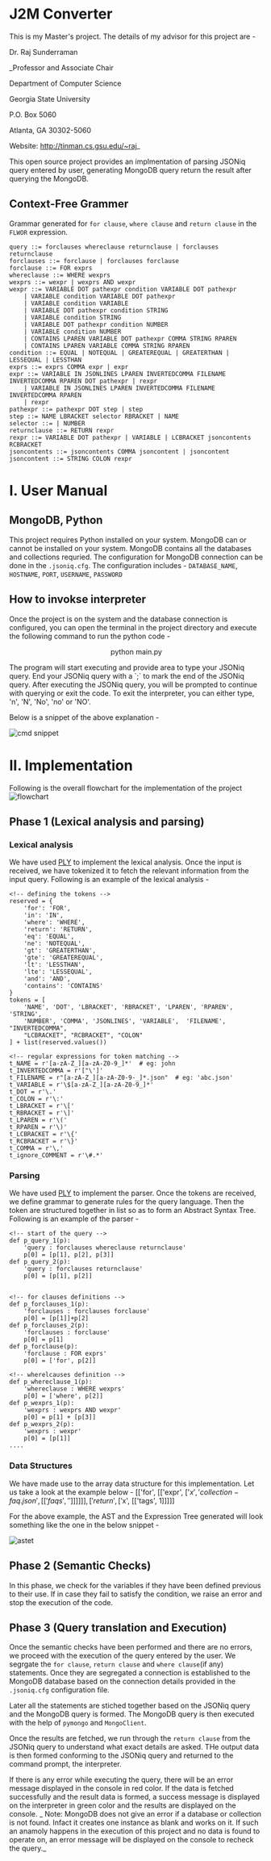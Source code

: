 # J2M Converter

This is my Master's project. The details of my advisor for this project are - 

Dr. Raj Sunderraman

_Professor and Associate Chair

Department of Computer Science

Georgia State University

P.O. Box 5060

Atlanta, GA 30302-5060

Website: http://tinman.cs.gsu.edu/~raj_

This open source project provides an implmentation of parsing JSONiq query entered by user, generating MongoDB query return the result after querying the MongoDB.

## Context-Free Grammer

Grammar generated for `for clause`, `where clause` and `return clause` in the `FLWOR` expression.

```
query ::= forclauses whereclause returnclause | forclauses returnclause
forclauses ::= forclause | forclauses forclause
forclause ::= FOR exprs
whereclause ::= WHERE wexprs
wexprs ::= wexpr | wexprs AND wexpr
wexpr ::= VARIABLE DOT pathexpr condition VARIABLE DOT pathexpr
    | VARIABLE condition VARIABLE DOT pathexpr
    | VARIABLE condition VARIABLE
    | VARIABLE DOT pathexpr condition STRING
    | VARIABLE condition STRING
    | VARIABLE DOT pathexpr condition NUMBER
    | VARIABLE condition NUMBER
    | CONTAINS LPAREN VARIABLE DOT pathexpr COMMA STRING RPAREN
    | CONTAINS LPAREN VARIABLE COMMA STRING RPAREN
condition ::= EQUAL | NOTEQUAL | GREATEREQUAL | GREATERTHAN | LESSEQUAL | LESSTHAN
exprs ::= exprs COMMA expr | expr
expr ::= VARIABLE IN JSONLINES LPAREN INVERTEDCOMMA FILENAME INVERTEDCOMMA RPAREN DOT pathexpr | rexpr
    | VARIABLE IN JSONLINES LPAREN INVERTEDCOMMA FILENAME INVERTEDCOMMA RPAREN
    | rexpr
pathexpr ::= pathexpr DOT step | step
step ::= NAME LBRACKET selector RBRACKET | NAME
selector ::= | NUMBER
returnclause ::= RETURN rexpr
rexpr ::= VARIABLE DOT pathexpr | VARIABLE | LCBRACKET jsoncontents RCBRACKET
jsoncontents ::= jsoncontents COMMA jsoncontent | jsoncontent
jsoncontent ::= STRING COLON rexpr
```

# I. User Manual

## MongoDB, Python
This project requires Python installed on your system. MongoDB can or cannot be installed on your system. MongoDB contains all the databases and collections requried. The configuration for MongoDB connection can be done in the `.jsoniq.cfg`. The configuration includes - `DATABASE_NAME`, `HOSTNAME`, `PORT`, `USERNAME`, `PASSWORD`

## How to invokse interpreter
Once the project is on the system and the database connection is configured, you can open the terminal in the project directory and execute the following command to run the python code - 
<p align="center">python main.py</p>
The program will start executing and provide area to type your JSONiq query. End your JSONiq query with a `;` to mark the end of the JSONiq query. After executing the JSONiq query, you will be prompted to continue with querying or exit the code. To exit the interpreter, you can either type, 'n', 'N', 'No', 'no' or 'NO'.

Below is a snippet of the above explanation -  

![cmd snippet](/Documents/cmd.png "Code run on CMD")

# II. Implementation

Following is the overall flowchart for the implementation of the project
![flowchart](/Documents/FlowChart-J2M.jpeg "FlowChart")

## Phase 1 (Lexical analysis and parsing)

### Lexical analysis
We have used [PLY](https://www.dabeaz.com/ply/) to implement the lexical analysis. Once the input is received, we have tokenized it to fetch the relevant information from the input query. Following is an example of the lexical analysis - 
```
<!-- defining the tokens -->
reserved = {
    'for': 'FOR',
    'in': 'IN',
    'where': 'WHERE',
    'return': 'RETURN',
    'eq': 'EQUAL',
    'ne': 'NOTEQUAL',
    'gt': 'GREATERTHAN',
    'gte': 'GREATEREQUAL',
    'lt': 'LESSTHAN',
    'lte': 'LESSEQUAL',
    'and': 'AND',
    'contains': 'CONTAINS'
}
tokens = [
    'NAME', 'DOT', 'LBRACKET', 'RBRACKET', 'LPAREN', 'RPAREN', 'STRING',
    'NUMBER', 'COMMA', 'JSONLINES', 'VARIABLE',  'FILENAME', "INVERTEDCOMMA",
    "LCBRACKET", "RCBRACKET", "COLON"
] + list(reserved.values())

<!-- regular expressions for token matching -->
t_NAME = r'[a-zA-Z_][a-zA-Z0-9_]*'  # eg: john
t_INVERTEDCOMMA = r'["\']'
t_FILENAME = r"[a-zA-Z_][a-zA-Z0-9-_]*.json"  # eg: 'abc.json'
t_VARIABLE = r'\$[a-zA-Z_][a-zA-Z0-9_]*'
t_DOT = r'\.'
t_COLON = r'\:'
t_LBRACKET = r'\['
t_RBRACKET = r'\]'
t_LPAREN = r'\('
t_RPAREN = r'\)'
t_LCBRACKET = r'\{'
t_RCBRACKET = r'\}'
t_COMMA = r'\,'
t_ignore_COMMENT = r'\#.*'
```

### Parsing
We have used [PLY](https://www.dabeaz.com/ply/) to implement the parser. Once the tokens are received, we define grammar to generate rules for the query language. Then the token are structured together in list so as to form an Abstract Syntax Tree. Following is an example of the parser -

```
<!-- start of the query -->
def p_query_1(p):
    'query : forclauses whereclause returnclause'
    p[0] = [p[1], p[2], p[3]]
def p_query_2(p):
    'query : forclauses returnclause'
    p[0] = [p[1], p[2]]


<!-- for clauses definitions -->
def p_forclauses_1(p):
    'forclauses : forclauses forclause'
    p[0] = [p[1]]+p[2]
def p_forclauses_2(p):
    'forclauses : forclause'
    p[0] = p[1]
def p_forclause(p):
    'forclause : FOR exprs'
    p[0] = ['for', p[2]]

<!-- wherelcauses definition -->
def p_whereclause_1(p):
    'whereclause : WHERE wexprs'
    p[0] = ['where', p[2]]
def p_wexprs_1(p):
    'wexprs : wexprs AND wexpr'
    p[0] = p[1] + [p[3]]
def p_wexprs_2(p):
    'wexprs : wexpr'
    p[0] = [p[1]]
....
```

### Data Structures
We have made use to the array data structure for this implementation. Let us take a look at the example below - 
[['for', [['expr', ['$x', 'collection-faq.json', [['faqs', '']]]]]], ['return', ['$x', [['tags', 1]]]]]

For the above example, the AST and the Expression Tree generated will look something like the one in the below snippet - 

![astet](/Documents/AST-ET.jpg "AST-ET.jpg")

## Phase 2 (Semantic Checks)

In this phase, we check for the variables if they have been defined previous to their use. If in case they fail to satisfy the condition, we raise an error and stop the execution of the code.

## Phase 3 (Query translation and Execution)

Once the semantic checks have been performed and there are no errors, we proceed with the execution of the query entered by the user. We segrgate the `for clause`, `return clause` and `where clause`(if any) statements. Once they are segregated a connection is established to the MongoDB database based on the connection details provided in the `.jsoniq.cfg` configuration file.

Later all the statements are stiched together based on the JSONiq query and the MongoDB query is formed. The MongoDB query is then executed with the help of `pymongo` and `MongoClient`. 

Once the results are fetched, we run through the `return clause` from the JSONiq query to understand what exact details are asked. THe output data is then formed conforming to the JSONiq query and returned to the command prompt, the interpreter. 

If there is any error while executing the query, there will be an error message displayed in the console in red color. If the data is fetched successfully and the result data is formed, a success message is displayed on the interpreter in green color and the results are displayed on the console.
_
Note: MongoDB does not give an error if a database or collection is not found. Infact it creates one instance as blank and works on it. 
If such an anamoly happens in the execution of this project and no data is found to operate on, an error message will be displayed on the console to recheck the query._

